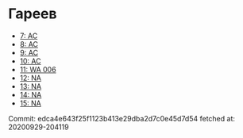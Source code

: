 # Гареев
- [7: AC](7.md)
- [8: AC](8.md)
- [9: AC](9.md)
- [10: AC](10.md)
- [11: WA 006](11.md)
- [12: NA](12.md)
- [13: NA](13.md)
- [14: NA](14.md)
- [15: NA](15.md)

Commit: edca4e643f25f1123b413e29dba2d7c0e45d7d54
 fetched at: 20200929-204119
